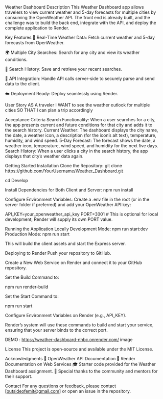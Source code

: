 Weather Dashboard
Description
This Weather Dashboard app allows travelers to view current weather and 5-day forecasts for multiple cities by consuming the OpenWeather API. The front end is already built, and the challenge was to build the back end, integrate with the API, and deploy the complete application to Render.

Key Features
🚀 Real-Time Weather Data: Fetch current weather and 5-day forecasts from OpenWeather.

🌍 Multiple City Searches: Search for any city and view its weather conditions.

📝 Search History: Save and retrieve your recent searches.

📡 API Integration: Handle API calls server-side to securely parse and send data to the client.

☁️ Deployment Ready: Deploy seamlessly using Render.

User Story
AS A traveler I WANT to see the weather outlook for multiple cities SO THAT I can plan a trip accordingly

Acceptance Criteria
Search Functionality: When a user searches for a city, the app presents current and future conditions for that city and adds it to the search history. Current Weather: The dashboard displays the city name, the date, a weather icon, a description (for the icon’s alt text), temperature, humidity, and wind speed. 5-Day Forecast: The forecast shows the date, a weather icon, temperature, wind speed, and humidity for the next five days. Search History: When a user clicks a city in the search history, the app displays that city’s weather data again.

Getting Started
Installation
Clone the Repository: git clone https://github.com/YourUsername/Weather_Dashboard.git

cd Develop

Install Dependencies for Both Client and Server:
npm run install

Configure Environment Variables:
Create a .env file in the root (or in the server folder if preferred) and add your OpenWeather API key:

API_KEY=your_openweather_api_key PORT=3001 # This is optional for local development; Render will supply its own PORT value.

Running the Application Locally
Development Mode: npm run start:dev Production Mode: npm run start

This will build the client assets and start the Express server.

Deploying to Render
Push your repository to GitHub.

Create a New Web Service on Render and connect it to your GitHub repository.

Set the Build Command to:

npm run render-build

Set the Start Command to:

npm run start

Configure Environment Variables on Render (e.g., API_KEY).

Render’s system will use these commands to build and start your service, ensuring that your server binds to the correct port.

DEMO : https://weather-dashboard-nhbc.onrender.com/
image

License
This project is open-source and available under the MIT License.

Acknowledgments
📖 OpenWeather API Documentation 🚀 Render Documentation on Web Services 🎓 Starter code provided for the Weather Dashboard assignment. 🙏 Special thanks to the community and mentors for their support.

Contact
For any questions or feedback, please contact [outsideofemit@gmail.com] or open an issue in the repository.
